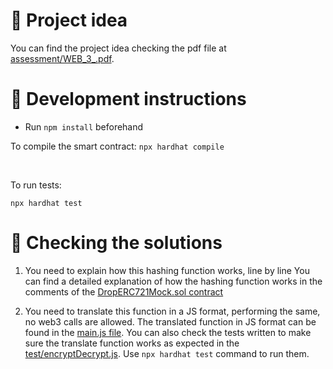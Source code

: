# 🌱 Project idea

You can find the project idea checking the pdf file at [assessment/WEB_3\_.pdf](./assessment/WEB_3_.pdf).

# 🚀 Development instructions

- Run `npm install` beforehand

To compile the smart contract:
`npx hardhat compile`

<br/>

To run tests:

`npx hardhat test`

# 🔎 Checking the solutions

1. You need to explain how this hashing function works, line by line
   You can find a detailed explanation of how the hashing function works in the comments of the [DropERC721Mock.sol contract](./contracts/DropERC721Mock.sol)

2. You need to translate this function in a JS format, performing the same, no web3 calls are allowed.
   The translated function in JS format can be found in the [main.js file](./main.js).
   You can also check the tests written to make sure the translate function works as expected in the [test/encryptDecrypt.js](./test/encryptDecrypt.js). Use `npx hardhat test` command to run them.
